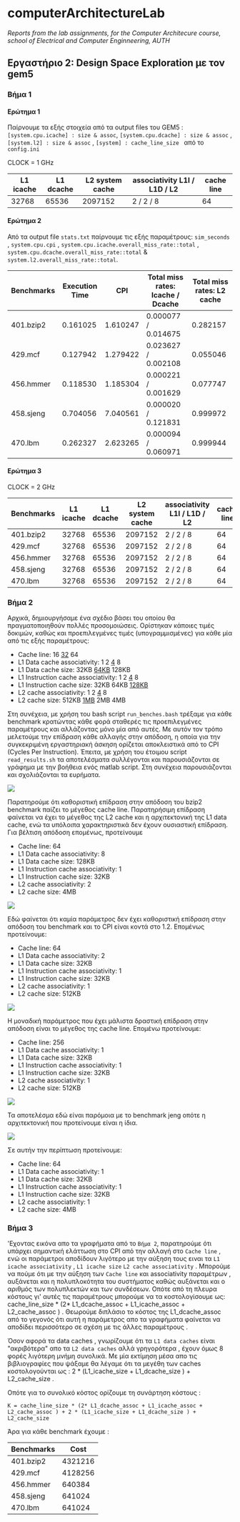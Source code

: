 # computerArchitectureLab
_Reports from the lab assignments, for the Computer Architecure course, school of Electrical and Computer Enginneering, AUTH_

## Εργαστήριο 2: Design Space Exploration με τον gem5

### Βήμα 1

#### Ερώτημα 1

Παίρνουμε τα εξής στοιχεία από τα output files του GEM5 : 
`[system.cpu.icache] : size & assoc`, `[system.cpu.dcache] : size & assoc` , `[system.l2] : size & assoc` , `[system] : cache_line_size ` από το `config.ini`  

CLOCK = 1 GHz

| L1 icache | L1 dcache   | L2 system cache | associativity L1I / L1D / L2 | cache line |
|-----------|-------------|-----------------|------------------------------|------------|
| 32768 | 65536 | 2097152 | 2 / 2 / 8 | 64 |


#### Ερώτημα 2

Από τα output file `stats.txt` παίρνουμε τις εξής παραμέτρους:  `sim_seconds` , `system.cpu.cpi` , `system.cpu.icache.overall_miss_rate::total` , `system.cpu.dcache.overall_miss_rate::total` & `system.l2.overall_miss_rate::total`.

| Benchmarks | Execution Time | CPI | Total miss rates: Icache / Dcache | Total miss rates: L2 cache |
|------------|----------------|-----|-----------------------------------|----------------------------|
| 401.bzip2  |  0.161025 | 1.610247 | 0.000077 / 0.014675 | 0.282157 |
| 429.mcf    |  0.127942 | 1.279422 | 0.023627 / 0.002108 | 0.055046 |
| 456.hmmer  |  0.118530 | 1.185304 | 0.000221 / 0.001629 | 0.077747 |
| 458.sjeng  |  0.704056 | 7.040561 | 0.000020 / 0.121831 | 0.999972 |
| 470.lbm    |  0.262327 | 2.623265 | 0.000094 / 0.060971 | 0.999944 |



#### Ερώτημα 3

CLOCK = 2 GHz

| Benchmarks | L1 icache | L1 dcache   | L2 system cache | associativity L1I / L1D / L2 | cache line |
|------------|-----------|-------------|-----------------|------------------------------|------------|
| 401.bzip2  | 32768 | 65536 | 2097152 | 2 / 2 / 8 | 64 |
| 429.mcf    | 32768 | 65536 | 2097152 | 2 / 2 / 8 | 64 |
| 456.hmmer  | 32768 | 65536 | 2097152 | 2 / 2 / 8 | 64 |
| 458.sjeng  | 32768 | 65536 | 2097152 | 2 / 2 / 8 | 64 |
| 470.lbm    | 32768 | 65536 | 2097152 | 2 / 2 / 8 | 64 |







### Βήμα 2
Αρχικά, δημιουργήσαμε ένα σχέδιο βάσει του οποίου θα πραγματοποιηθούν πολλές προσομοιώσεις. Ορίστηκαν κάποιες τιμές δοκιμών, καθώς και προεπιλεγμένες τιμές (υπογραμμισμένες) για κάθε μία από τις εξής παραμέτρους:

* Cache line: 16 <ins>32</ins> 64
* L1 Data cache associativity: 1 2 <ins>4</ins> 8
* L1 Data cache size: 32KB <ins>64KB</ins> 128KB
* L1 Instruction cache associativity: 1 2 <ins>4</ins> 8
* L1 Instruction cache size: 32KB 64KB <ins>128KB</ins>
* L2 cache associativity: 1 2 <ins>4</ins> 8
* L2 cache size: 512KB <ins>1MB</ins> 2MB 4MB

Στη συνέχεια, με χρήση του bash script `run_benches.bash` τρέξαμε για κάθε benchmark κρατώντας κάθε φορά σταθερές τις προεπιλεγμένες παραμέτρους και αλλάζοντας μόνο μία από αυτές. Με αυτόν τον τρόπο μελετούμε την επίδραση κάθε αλλαγής στην απόδοση, η οποία για την συγκεκριμένη εργαστηριακή άσκηση ορίζεται αποκλειστικά από το CPI (Cycles Per Instruction). Έπειτα, με χρήση του έτοιμου script `read_results.sh` τα αποτελέσματα συλλέγονται και παρουσιάζονται σε γράφημα με την βοήθεια ενός matlab script. Στη συνέχεια παρουσιάζονται και σχολιάζονται τα ευρήματα.

![](specbzip2.svg)

Παρατηρούμε ότι καθοριστική επίδραση στην απόδοση του bzip2 benchmark παίζει το μέγεθος cache line. Παρατηρήσιμη επίδραση φαίνεται να έχει το μέγεθος της L2 cache και η αρχιτεκτονική της L1 data cache, ενώ τα υπόλοιπα χαρακτηριστικά δεν έχουν ουσιαστική επίδραση. Για βέλτιση απόδοση επομένως, προτείνουμε


* Cache line: 64
* L1 Data cache associativity: 8
* L1 Data cache size: 128KB
* L1 Instruction cache associativity: 1 
* L1 Instruction cache size: 32KB
* L2 cache associativity: 2 
* L2 cache size: 4MB

![](spechmmer.svg)

Εδώ φαίνεται ότι καμία παράμετρος δεν έχει καθοριστική επίδραση στην απόδοση του benchmark και το CPI είναι κοντά στο 1.2. Επομένως προτείνουμε:

* Cache line: 64
* L1 Data cache associativity: 2
* L1 Data cache size: 32KB
* L1 Instruction cache associativity: 1 
* L1 Instruction cache size: 32KB
* L2 cache associativity: 1 
* L2 cache size: 512KB

![](specjeng.svg)

Η μοναδική παράμετρος που έχει μάλιστα δραστική επίδραση στην απόδοση είναι το μέγεθος της cache line. Επομένω προτείνουμε:

* Cache line: 256
* L1 Data cache associativity: 1
* L1 Data cache size: 32KB
* L1 Instruction cache associativity: 1 
* L1 Instruction cache size: 32KB
* L2 cache associativity: 1 
* L2 cache size: 512KB

![](speclbm.svg)

Τα αποτελέσμα εδώ είναι παρόμοια με το benchmark jeng οπότε η αρχιτεκτονική που προτείνουμε είναι η ίδια.

![](specmcf.svg)

Σε αυτήν την περίπτωση προτείνουμε:
* Cache line: 64
* L1 Data cache associativity: 1
* L1 Data cache size: 32KB
* L1 Instruction cache associativity: 1 
* L1 Instruction cache size: 32KB
* L2 cache associativity: 1 
* L2 cache size: 4ΜΒ


### Βήμα 3

'Εχοντας εικόνα απο τα γραφήματα από το `Βήμα 2`, παρατηρούμε ότι υπάρχει σημαντική ελάττωση στο CPI από την αλλαγή στο `Cache line` , ενώ οι παράμετροι αποδίδουν λιγότερο με την αύξηση τους ειναι τα `L1 icache associativity` , `L1 icache size` `L2 cache associativity` . Μπορούμε να πούμε ότι με την αύξηση των `Cache line` και associativity παραμέτρων , αυξάνεται και η πολυπλοκότητα του συστήματος καθώς αυξάνεται και ο αριθμός των πολυπλεκτών και των συνδέσεων. Οπότε από τη πλευρα κόστους γι' αυτές τις παραμέτρους μπορούμε να τα κοστολογίσουμε ως: cache_line_size * (2* L1_dcache_assoc + L1_icache_assoc + L2_cache_assoc ) .
Θεωρούμε διπλάσιο το κόστος της L1_dcache_assoc από το γεγονός ότι αυτή η παράμετρος απο τα γραφήματα φαίνεται να αποδίδει περισσότερο σε σχέση με τις άλλες παραμέτρους .

Όσον αφορά τα data caches , γνωρίζουμε ότι τα `L1 data caches` είναι "ακριβότερα" απο τα `L2 data caches` αλλά γρηγορότερα , έχουν όμως 8 φορές λιγότερη μνήμη συνολικά. Με μία εκτίμηση μέσα απο τις βιβλιογραφίες που ψάξαμε θα λέγαμε ότι τα μεγέθη των caches κοστολογούνται ως : 2 * (L1_icache_size + L1_dcache_size ) + L2_cache_size .

Οπότε για το συνολικό κόστος ορίζουμε τη συνάρτηση κόστους : 
```
Κ = cache_line_size * (2* L1_dcache_assoc + L1_icache_assoc + L2_cache_assoc ) + 2 * (L1_icache_size + L1_dcache_size ) + L2_cache_size 
```
Άρα για κάθε benchmark έχουμε : 

| Benchmarks | Cost |
|------------|------|
| 401.bzip2  | 4321216 |
| 429.mcf    | 4128256 |
| 456.hmmer  | 640384  |
| 458.sjeng  | 641024  |
| 470.lbm    | 641024  |




